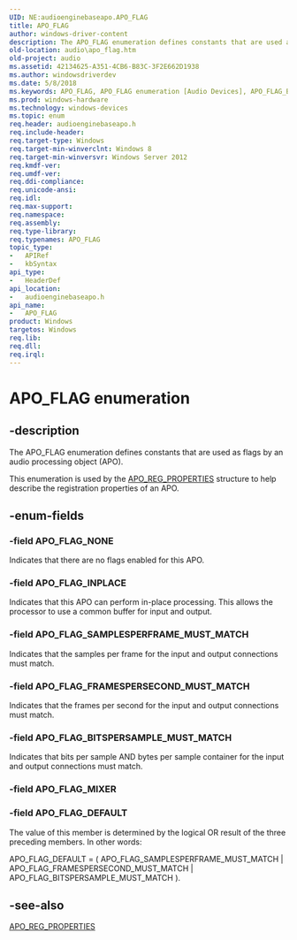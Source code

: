 ```yaml
---
UID: NE:audioenginebaseapo.APO_FLAG
title: APO_FLAG
author: windows-driver-content
description: The APO_FLAG enumeration defines constants that are used as flags by an audio processing object (APO).
old-location: audio\apo_flag.htm
old-project: audio
ms.assetid: 42134625-A351-4CB6-B83C-3F2E662D1938
ms.author: windowsdriverdev
ms.date: 5/8/2018
ms.keywords: APO_FLAG, APO_FLAG enumeration [Audio Devices], APO_FLAG_BITSPERSAMPLE_MUST_MATCH, APO_FLAG_DEFAULT, APO_FLAG_FRAMESPERSECOND_MUST_MATCH, APO_FLAG_INPLACE, APO_FLAG_NONE, APO_FLAG_SAMPLESPERFRAME_MUST_MATCH, audio.apo_flag, audioenginebaseapo/APO_FLAG, audioenginebaseapo/APO_FLAG_BITSPERSAMPLE_MUST_MATCH, audioenginebaseapo/APO_FLAG_DEFAULT, audioenginebaseapo/APO_FLAG_FRAMESPERSECOND_MUST_MATCH, audioenginebaseapo/APO_FLAG_INPLACE, audioenginebaseapo/APO_FLAG_NONE, audioenginebaseapo/APO_FLAG_SAMPLESPERFRAME_MUST_MATCH
ms.prod: windows-hardware
ms.technology: windows-devices
ms.topic: enum
req.header: audioenginebaseapo.h
req.include-header: 
req.target-type: Windows
req.target-min-winverclnt: Windows 8
req.target-min-winversvr: Windows Server 2012
req.kmdf-ver: 
req.umdf-ver: 
req.ddi-compliance: 
req.unicode-ansi: 
req.idl: 
req.max-support: 
req.namespace: 
req.assembly: 
req.type-library: 
req.typenames: APO_FLAG
topic_type:
-	APIRef
-	kbSyntax
api_type:
-	HeaderDef
api_location:
-	audioenginebaseapo.h
api_name:
-	APO_FLAG
product: Windows
targetos: Windows
req.lib: 
req.dll: 
req.irql: 
---
```


# APO_FLAG enumeration


## -description


The APO_FLAG enumeration defines constants that are used as flags by an audio processing object (APO).

This enumeration is used by the <a href="https://msdn.microsoft.com/library/windows/hardware/dn425140">APO_REG_PROPERTIES</a> structure to help describe the registration properties of an APO.




## -enum-fields




### -field APO_FLAG_NONE

Indicates that there are no flags enabled for this APO.


### -field APO_FLAG_INPLACE

Indicates that this APO can perform in-place processing. This allows the processor to use a common buffer for input and output.


### -field APO_FLAG_SAMPLESPERFRAME_MUST_MATCH

Indicates that the samples per frame for the input and output connections must match.


### -field APO_FLAG_FRAMESPERSECOND_MUST_MATCH

Indicates that the frames per second for the input and output connections must match.


### -field APO_FLAG_BITSPERSAMPLE_MUST_MATCH

Indicates that bits per sample AND bytes per sample container for the  input and output connections must match. 


### -field APO_FLAG_MIXER


### -field APO_FLAG_DEFAULT

The value of this member is determined by the logical OR result of the three preceding members. In other words:

APO_FLAG_DEFAULT = ( APO_FLAG_SAMPLESPERFRAME_MUST_MATCH | APO_FLAG_FRAMESPERSECOND_MUST_MATCH | APO_FLAG_BITSPERSAMPLE_MUST_MATCH ).


## -see-also




<a href="https://msdn.microsoft.com/library/windows/hardware/dn425140">APO_REG_PROPERTIES</a>
 

 

